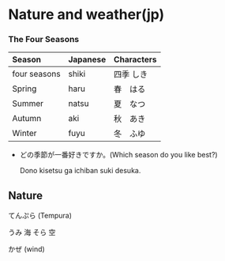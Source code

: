 # Nature and weather\(jp\)

### The Four Seasons

| Season | Japanese | Characters |
| :--- | :--- | :--- |
| four seasons | shiki | 四季 しき |
| Spring | haru | 春　はる |
| Summer | natsu | 夏　なつ |
| Autumn | aki | 秋　あき |
| Winter | fuyu | 冬　ふゆ |

* どの季節が一番好きですか。\(Which season do you like best?\)

  Dono kisetsu ga ichiban suki desuka.

## Nature

てんぷら \(Tempura\)

うみ 海 そら 空

かぜ \(wind\)

